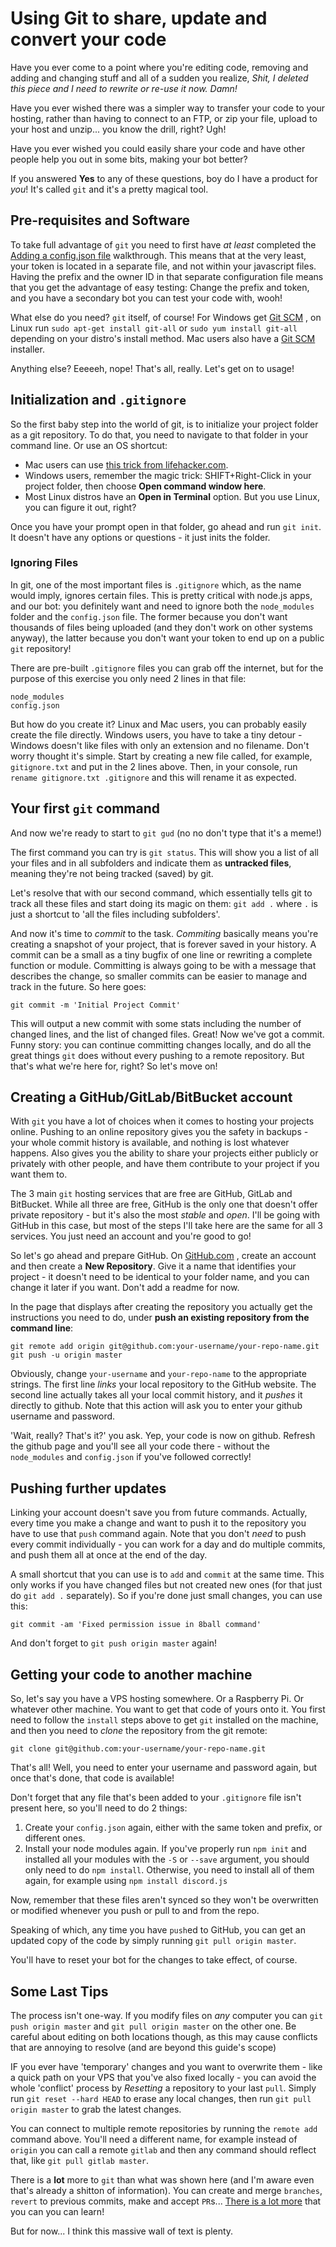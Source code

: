 # Using Git to share, update and convert your code

Have you ever come to a point where you're editing code, removing and adding and changing stuff and all of a sudden you realize, *Shit, I deleted this piece and I need to rewrite or re-use it now. Damn!*

Have you ever wished there was a simpler way to transfer your code to your hosting, rather than having to connect to an FTP, or zip your file, upload to your host and unzip... you know the drill, right? Ugh!

Have you ever wished you could easily share your code and have other people help you out in some bits, making your bot better?

If you answered **Yes** to any of these questions, boy do I have a product for *you*! It's called `git` and it's a pretty magical tool.

## Pre-requisites and Software

To take full advantage of `git` you need to first have *at least* completed the [Adding a config.json file](/getting-started/your-basic-bot.md#adding-a-configjson-file-to-your-bot) walkthrough. This means that at the very least, your token is located in a separate file, and not within your javascript files. Having the prefix and the owner ID in that separate configuration file means that you get the advantage of easy testing: Change the prefix and token, and you have a secondary bot you can test your code with, wooh!

What else do you need? `git` itself, of course! For Windows get [Git SCM](https://git-scm.com/download/win) , on Linux run `sudo apt-get install git-all` or `sudo yum install git-all` depending on your distro's install method. Mac users also have a [Git SCM](http://git-scm.com/download/mac) installer.

Anything else? Eeeeeh, nope! That's all, really. Let's get on to usage!

## Initialization and `.gitignore`

So the first baby step into the world of git, is to initialize your project folder as a git repository. To do that, you need to navigate to that folder in your command line. Or use an OS shortcut:

- Mac users can use [this trick from lifehacker.com](http://lifehacker.com/launch-an-os-x-terminal-window-from-a-specific-folder-1466745514).
- Windows users, remember the magic trick: SHIFT+Right-Click in your project folder, then choose **Open command window here**.
- Most Linux distros have an **Open in Terminal** option. But you use Linux, you can figure it out, right?

Once you have your prompt open in that folder, go ahead and run `git init`. It doesn't have any options or questions - it just inits the folder.

### Ignoring Files

In git, one of the most important files is `.gitignore` which, as the name would imply, ignores certain files. This is pretty critical with node.js apps, and our bot: you definitely want and need to ignore both the `node_modules` folder and the `config.json` file. The former because you don't want thousands of files being uploaded (and they don't work on other systems anyway), the latter because you don't want your token to end up on a public `git` repository!

There are pre-built `.gitignore` files you can grab off the internet, but for the purpose of this exercise you only need 2 lines in that file:

```
node_modules
config.json
```

But how do you create it? Linux and Mac users, you can probably easily create the file directly. Windows users, you have to take a tiny detour - Windows doesn't like files with only an extension and no filename. Don't worry thought it's simple. Start by creating a new file called, for example, `gitignore.txt` and put in the 2 lines above. Then, in your console, run `rename gitignore.txt .gitignore` and this will rename it as expected.

## Your first `git` command

And now we're ready to start to `git gud` (no no don't type that it's a meme!)

The first command you can try is `git status`. This will show you a list of all your files and in all subfolders and indicate them as **untracked files**, meaning they're not being tracked (saved) by git.

Let's resolve that with our second command, which essentially tells git to track all these files and start doing its magic on them: `git add .` where `.` is just a shortcut to 'all the files including subfolders'.

And now it's time to *commit* to the task. *Commiting* basically means you're creating a snapshot of your project, that is forever saved in your history. A commit can be a small as a tiny bugfix of one line or rewriting a complete function or module. Committing is always going to be with a message that describes the change, so smaller commits can be easier to manage and track in the future. So here goes:

`git commit -m 'Initial Project Commit'`

This will output a new commit with some stats including the number of changed lines, and the list of changed files. Great! Now we've got a commit. Funny story: you can continue committing changes locally, and do all the great things `git` does without every pushing to a remote repository. But that's what we're here for, right? So let's move on!

## Creating a GitHub/GitLab/BitBucket account

With `git` you have a lot of choices when it comes to hosting your projects online. Pushing to an online repository gives you the safety in backups - your whole commit history is available, and nothing is lost whatever happens. Also gives you the ability to share your projects either publicly or privately with other people, and have them contribute to your project if you want them to.

The 3 main `git` hosting services that are free are GitHub, GitLab and BitBucket. While all three are free, GitHub is the only one that doesn't offer private repository - but it's also the most *stable* and *open*. I'll be going with GitHub in this case, but most of the steps I'll take here are the same for all 3 services. You just need an account and you're good to go!

So let's go ahead and prepare GitHub. On [GitHub.com](https://github.com/) , create an account and then create a **New Repository**. Give it a name that identifies your project - it doesn't need to be identical to your folder name, and you can change it later if you want. Don't add a readme for now.

In the page that displays after creating the repository you actually get the instructions you need to do, under **push an existing repository from the command line**:

```
git remote add origin git@github.com:your-username/your-repo-name.git
git push -u origin master
```

Obviously, change `your-username` and `your-repo-name` to the appropriate strings. The first line *links* your local repository to the GitHub website. The second line actually takes all your local commit history, and it *pushes* it directly to github. Note that this action will ask you to enter your github username and password.

'Wait, really? That's it?' you ask. Yep, your code is now on github. Refresh the github page and you'll see all your code there - without the `node_modules` and `config.json` if you've followed correctly!

## Pushing further updates

Linking your account doesn't save you from future commands. Actually, every time you make a change and want to push it to the repository you have to use that `push` command again. Note that you don't *need* to push every commit individually - you can work for a day and do multiple commits, and push them all at once at the end of the day.

A small shortcut that you can use is to `add` and `commit` at the same time. This only works if you have changed files but not created new ones (for that just do `git add .` separately). So if you're done just small changes, you can use this:

```
git commit -am 'Fixed permission issue in 8ball command'
```

And don't forget to `git push origin master` again!

## Getting your code to another machine

So, let's say you have a VPS hosting somewhere. Or a Raspberry Pi. Or whatever other machine. You want to get that code of yours onto it. You first need to follow the `install` steps above to get `git` installed on the machine, and then you need to *clone* the repository from the git remote:

```
git clone git@github.com:your-username/your-repo-name.git
```

That's all! Well, you need to enter your username and password again, but once that's done, that code is available!

Don't forget that any file that's been added to your `.gitignore` file isn't present here, so you'll need to do 2 things:

1. Create your `config.json` again, either with the same token and prefix, or different ones.
1. Install your node modules again. If you've properly run `npm init` and installed all your modules with the `-S` or `--save` argument, you should only need to do `npm install`. Otherwise, you need to install all of them again, for example using `npm install discord.js`

Now, remember that these files aren't synced so they won't be overwritten or modified whenever you push or pull to and from the repo.

Speaking of which, any time you have `push`ed to GitHub, you can get an updated copy of the code by simply running `git pull origin master`.

You'll have to reset your bot for the changes to take effect, of course.

## Some Last Tips

The process isn't one-way. If you modify files on *any* computer you can `git push origin master` and `git pull origin master` on the other one. Be careful about editing on both locations though, as this may cause conflicts that are annoying to resolve (and are beyond this guide's scope)

IF you ever have 'temporary' changes and you want to overwrite them - like a quick path on your VPS that you've also fixed locally - you can avoid the whole 'conflict' process by *Resetting* a repository to your last `pull`. Simply run `git reset --hard HEAD` to erase any local changes, then run `git pull origin master` to grab the latest changes.

You can connect to multiple remote repositories by running the `remote add` command above. You'll need a different name, for example instead of `origin` you can call a remote `gitlab` and then any command should reflect that, like `git pull gitlab master`.

There is a **lot** more to `git` than what was shown here (and I'm aware even that's already a shitton of information). You can create and merge `branches`, `revert` to previous commits, make and accept `PR`s... [There is a lot more](https://www.google.com/search?q=git+tutorials) that you can you can learn!

But for now... I think this massive wall of text is plenty.
